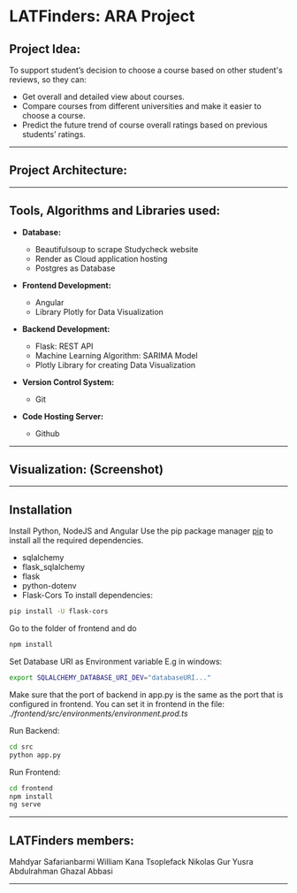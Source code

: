 # LATFinders: ARA Project

## Project Idea:

To support student’s decision to choose a course based on other student's reviews, so they can: 

* Get overall and detailed view about courses.
* Compare courses from different universities and make it easier to choose a course.
* Predict the future trend of course overall ratings based on previous students’ ratings.

***

## Project Architecture:




***

## Tools, Algorithms and Libraries used:

* **Database:**
   * Beautifulsoup to scrape Studycheck website
   * Render as Cloud application hosting
   * Postgres as Database

* **Frontend Development:**
   * Angular
   * Library Plotly for Data Visualization

* **Backend Development:**
   * Flask: REST API
   * Machine Learning Algorithm: SARIMA Model
   * Plotly Library for creating Data Visualization

* **Version Control System:**
   * Git

* **Code Hosting Server:** 
   * Github

***

## Visualization: (Screenshot)


***

## Installation

Install Python, NodeJS and Angular
Use the pip package manager [pip](https://pip.pypa.io/en/stable/) to install all the required dependencies.

+ sqlalchemy
+ flask_sqlalchemy
+ flask
+ python-dotenv 
+ Flask-Cors
To install dependencies:
```bash
pip install -U flask-cors
```
Go to the folder of frontend and do
```bash
npm install
```
Set Database URI as Environment variable
E.g in windows:
```bash
export SQLALCHEMY_DATABASE_URI_DEV="databaseURI..." 
```

Make sure that the port of backend in app.py is the same as the port that is configured in frontend. You can set it in frontend in the file: *./frontend/src/environments/environment.prod.ts*

Run Backend: 
```bash
cd src
python app.py
```
Run Frontend:
```bash
cd frontend
npm install
ng serve
```
***

## LATFinders members:
Mahdyar Safarianbarmi
William Kana Tsoplefack
Nikolas Gur
Yusra Abdulrahman
Ghazal Abbasi

***
